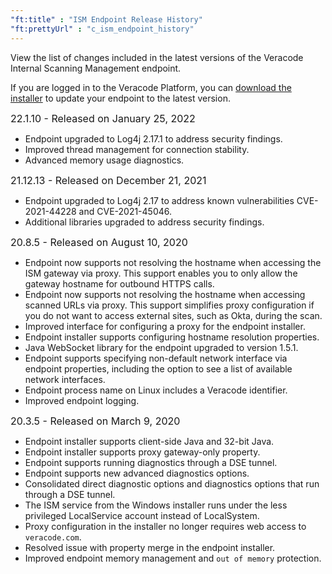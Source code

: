 ```yaml
---
"ft:title" : "ISM Endpoint Release History"
"ft:prettyUrl" : "c_ism_endpoint_history"
---
```


View the list of changes included in the latest versions of the Veracode Internal Scanning Management endpoint.

If you are logged in to the Veracode Platform, you can [download the installer](https://docs.veracode.com/r/c_endpoint_installer) to update your endpoint to the latest version.

<p><span style="font-size: medium;">22.1.10 - Released on January 25, 2022</span></p>

-   Endpoint upgraded to Log4j 2.17.1 to address security findings.
-   Improved thread management for connection stability.
-   Advanced memory usage diagnostics.

<p><span style="font-size: medium;">21.12.13 - Released on December 21, 2021</span></p>

-   Endpoint upgraded to Log4j 2.17 to address known vulnerabilities CVE-2021-44228 and CVE-2021-45046.
-   Additional libraries upgraded to address security findings.

<p><span style="font-size: medium;">20.8.5 - Released on August 10, 2020</span></p>

-   Endpoint now supports not resolving the hostname when accessing the ISM gateway via proxy. This support enables you to only allow the gateway hostname for outbound HTTPS calls.
-   Endpoint now supports not resolving the hostname when accessing scanned URLs via proxy. This support simplifies proxy configuration if you do not want to access external sites, such as Okta, during the scan.
-   Improved interface for configuring a proxy for the endpoint installer.
-   Endpoint installer supports configuring hostname resolution properties.
-   Java WebSocket library for the endpoint upgraded to version 1.5.1.
-   Endpoint supports specifying non-default network interface via endpoint properties, including the option to see a list of available network interfaces.
-   Endpoint process name on Linux includes a Veracode identifier.
-   Improved endpoint logging.

<p><span style="font-size: medium;">20.3.5 - Released on March 9, 2020</span></p>

-   Endpoint installer supports client-side Java and 32-bit Java.
-   Endpoint installer supports proxy gateway-only property.
-   Endpoint supports running diagnostics through a DSE tunnel.
-   Endpoint supports new advanced diagnostics options.
-   Consolidated direct diagnostic options and diagnostics options that run through a DSE tunnel.
-   The ISM service from the Windows installer runs under the less privileged LocalService account instead of LocalSystem.
-   Proxy configuration in the installer no longer requires web access to `veracode.com`.
-   Resolved issue with property merge in the endpoint installer.
-   Improved endpoint memory management and `out of memory` protection.

